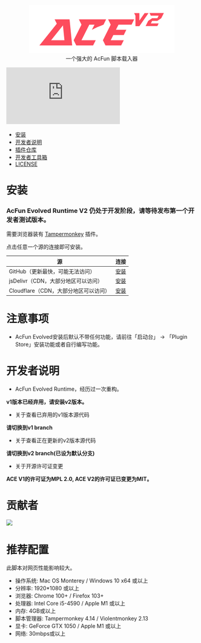 <div align="center"><img width="384" src="./images/logo.png" alt="AcFun Evolved Runtime Logo" /></div>

<div align="center">
一个强大的 AcFun 脚本载入器
</div>

![GitHub file size in bytes](https://img.shields.io/github/size/wenzi7777/AcFun_Evolved/v2/dist/acfun.evolved.bundle.min.user.js?label=ACE%20V2%20Runtime%20Size)

- [安装](#安装)
- [开发者说明](#开发者说明)
- [插件仓库](https://github.com/wenzi7777/AcFun-Evolved-Plugins)
- [开发者工具箱](https://github.com/wenzi7777/ACE-DeveloperKit)
- [LICENSE](LICENSE.md)

# 安装

### AcFun Evolved Runtime V2 仍处于开发阶段，请等待发布第一个开发者测试版本。

需要浏览器装有 [Tampermonkey](https://tampermonkey.net/) 插件。

点击任意一个源的连接即可安装。

| 源                         | 连接                                                                                                 |
|---------------------------|----------------------------------------------------------------------------------------------------|
| GitHub（更新最快，可能无法访问）       | [安装](https://github.com/wenzi7777/AcFun-Evolved/raw/v2/dist/acfun.evolved.bundle.min.user.js)      |
| jsDelivr（CDN，大部分地区可以访问）   | [安装](https://cdn.jsdelivr.net/gh/wenzi7777/AcFun-Evolved@v2/dist/acfun.evolved.bundle.min.user.js) |
| Cloudflare（CDN，大部分地区可以访问） | [安装](https://acev2.1205.moe/dist/acfun.evolved.bundle.min.user.js)                                 |

# 注意事项
- AcFun Evolved安装后默认不带任何功能，请前往「启动台」 -> 「Plugin Store」安装功能或者自行编写功能。

# 开发者说明

- AcFun Evolved Runtime，经历过一次重构。

**v1版本已经弃用，请安装v2版本。**

- 关于查看已弃用的v1版本源代码

**请切换到v1 branch**

- 关于查看正在更新的v2版本源代码

**请切换到v2 branch(已设为默认分支)**

- 关于开源许可证变更

**ACE V1的许可证为MPL 2.0, ACE V2的许可证已变更为MIT。**

# 贡献者
<a href="https://github.com/wenzi7777/AcFun-Evolved/graphs/contributors">
  <img src="https://contrib.rocks/image?repo=wenzi7777/AcFun-Evolved" />
</a>

# 推荐配置

此脚本对网页性能影响较大。

- 操作系统: Mac OS Monterey / Windows 10 x64 或以上
- 分辨率: 1920*1080 或以上
- 浏览器: Chrome 100+ / Firefox 103+
- 处理器: Intel Core i5-4590 / Apple M1 或以上
- 内存: 4GB或以上
- 脚本管理器: Tampermonkey 4.14 / Violentmonkey 2.13
- 显卡: GeForce GTX 1050 / Apple M1 或以上
- 网络: 30mbps或以上